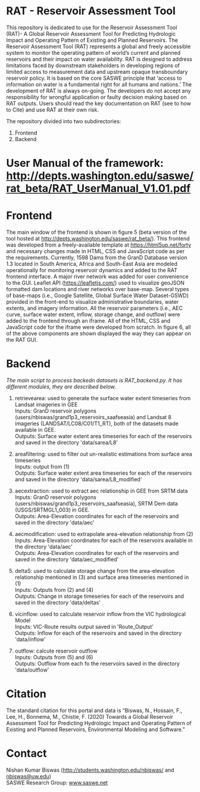 # RAT - Reservoir Assessment Tool
This repository is dedicated to use for the Reservoir Assessment Tool (RAT)- A Global Reservoir Assessment Tool for Predicting Hydrologic Impact and Operating Pattern of Existing and Planned Reservoirs. The Reservoir Assessment Tool (RAT) represents a global and freely accessible system to monitor the operating pattern of world’s current and planned reservoirs and their impact on water availability. RAT is designed to address limitations faced by downstream stakeholders in developing regions of limited access to measurement data and upstream opaque transboundary reservoir policy. It is based on the core SASWE principle that ‘access to information on water is a fundamental right for all humans and nations.’ The development of RAT is always on-going. The developers do not accept any responsibility for wrongful application or faulty decision making based on RAT outputs. Users should read the key documentation on RAT (see to how to Cite) and use RAT at their own risk.

The repository divided into two subdirectories:
1) Frontend
2) Backend
# User Manual of the framework: http://depts.washington.edu/saswe/rat_beta/RAT_UserManual_V1.01.pdf
# Frontend
The main window of the frontend is shown in figure 5 (beta version of the tool hosted at http://depts.washington.edu/saswe/rat_beta/). This frontend was developed from a freely-available template at https://html5up.net/forty and necessary changes made in HTML, CSS and JavaScript code as per the requirements. Currently, 1598 Dams from the GranD Database version 1.3 located in South America, Africa and South-East Asia are modeled operationally for monitoring reservoir dynamics and added to the RAT frontend interface. A major river network was added for user convenience to the GUI. Leaflet API (https://leafletjs.com/) used to visualize geoJSON formatted dam locations and river networks over base-map. Several types of base-maps (i.e., Google Satellite, Global Surface Water Dataset-GSWD) provided in the front-end to visualize administrative boundaries, water extents, and imagery information.  All the reservoir parameters (i.e., AEC curve, surface water extent, inflow, storage change, and outflow) were added to the frontend through an iframe. All of the HTML, CSS and JavaScript code for the iframe were developed from scratch. In figure 6, all of the above components are shown displayed the way they can appear on the RAT GUI.

# Backend
*The main script to process backedn datasets is RAT_backend.py. It has different modules, they are described below.*

1) retrievearea: used to generate the surface water extent timeseries from Landsat imageries in GEE  
Inputs: GranD reservoir polygons (users/nbiswas/grand1p3_reservoirs_saafseasia) and Landsat 8 imageries (LANDSAT/LC08/C01/T1_RT), both of the datasets made available in GEE.  
Outputs: Surface water extent area timeseries for each of the reservoirs and saved in the directory 'data/sarea/L8'  

2) areafiltering: used to filter out un-realistic estimations from surface area timeseries  
Inputs: output from (1)  
Outputs: Surface water extent area timeseries for each of the reservoirs and saved in the directory 'data/sarea/L8_modified'  

3) aecextraction: used to extract aec relationship in GEE from SRTM data  
Inputs: GranD reservoir polygons (users/nbiswas/grand1p3_reservoirs_saafseasia), SRTM Dem data (USGS/SRTMGL1_003) in GEE.  
Outputs: Area-Elevation coordinates for each of the reservoirs and saved in the directory 'data/aec'  

4) aecmodification: used to extrapolate area-elevation relationship from (2)  
Inputs: Area-Elevation coordinates for each of the reservoirs available in the directory 'data/aec'  
Outputs: Area-Elevation coordinates for each of the reservoirs and saved in the directory 'data/aec_modified'  

5) deltaS: used to calculate storage change from the area-elevation relationship mentioned in (3) and surface area timeseries mentioned in (1)  
Inputs: Outputs from (2) and (4)  
Outputs: Change in storage timeseries for each of the reservoirs and saved in the directory 'data/deltas'  

6) vicinflow: used to calculate reservoir inflow from the VIC hydrological Model  
Inputs: VIC-Route results output saved in 'Route_Output'  
Outputs: Inflow for each of the reservoirs and saved in the directory 'data/inflow'  

7) outflow: calcute reservoir outflow  
Inputs: Outputs from (5) and (6)  
Outputs: Outflow from each fo the reservoirs saved in the directory 'data/outflow'  

# Citation
The standard citation for this portal and data is “Biswas, N., Hossain, F., Lee, H., Bonnema, M., Chistie, F. (2020) Towards a Global Reservoir Assessment Tool for Predicting Hydrologic Impact and Operating Pattern of Existing and Planned Reservoirs, Environmental Modeling and Software."
# Contact
Nishan Kumar Biswas (http://students.washington.edu/nbiswas/ and nbiswas@uw.edu)  
SASWE Research Group: www.saswe.net
